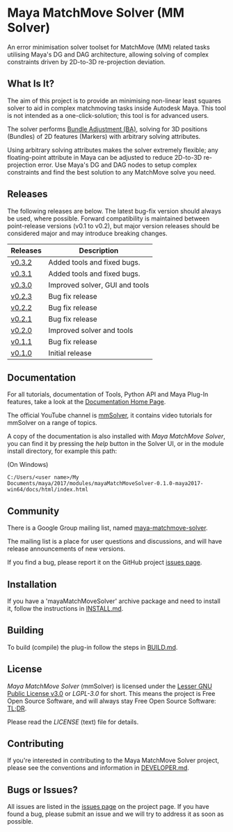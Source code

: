 # Maya MatchMove Solver (MM Solver)

An error minimisation solver toolset for MatchMove (MM) related 
tasks utilising Maya's DG and DAG architecture, allowing solving of
complex constraints driven by 2D-to-3D re-projection deviation.

## What Is It?

The aim of this project is to provide an minimising non-linear
least squares solver to aid in complex matchmoving tasks
inside Autodesk Maya. This tool is not intended as a
one-click-solution; this tool is for advanced users.

The solver performs [Bundle Adjustment
(BA)](https://en.wikipedia.org/wiki/Bundle_adjustment), solving for 3D
positions (Bundles) of 2D features (Markers) with arbitrary solving
attributes.

Using arbitrary solving attributes makes the solver extremely
flexible; any floating-point attribute in Maya can be adjusted to
reduce 2D-to-3D re-projection error. Use Maya's DG and DAG nodes to
setup complex constraints and find the best solution to any
MatchMove solve you need.

## Releases

The following releases are below. The latest bug-fix version should
always be used, where possible. Forward compatibility is maintained
between point-release versions (v0.1 to v0.2), but major version
releases should be considered major and may introduce breaking
changes.

| Releases                                                                              | Description                                 |
| ------------------------------------------------------------------------------------- | ------------------------------------------- |
| [v0.3.2](https://github.com/david-cattermole/mayaMatchMoveSolver/releases/tag/v0.3.2) | Added tools and fixed bugs.                 |
| [v0.3.1](https://github.com/david-cattermole/mayaMatchMoveSolver/releases/tag/v0.3.1) | Added tools and fixed bugs.                 |
| [v0.3.0](https://github.com/david-cattermole/mayaMatchMoveSolver/releases/tag/v0.3.0) | Improved solver, GUI and tools              |
| [v0.2.3](https://github.com/david-cattermole/mayaMatchMoveSolver/releases/tag/v0.2.3) | Bug fix release                             |
| [v0.2.2](https://github.com/david-cattermole/mayaMatchMoveSolver/releases/tag/v0.2.2) | Bug fix release                             |
| [v0.2.1](https://github.com/david-cattermole/mayaMatchMoveSolver/releases/tag/v0.2.1) | Bug fix release                             |
| [v0.2.0](https://github.com/david-cattermole/mayaMatchMoveSolver/releases/tag/v0.2.0) | Improved solver and tools                   |
| [v0.1.1](https://github.com/david-cattermole/mayaMatchMoveSolver/releases/tag/v0.1.1) | Bug fix release                             |
| [v0.1.0](https://github.com/david-cattermole/mayaMatchMoveSolver/releases/tag/v0.1.0) | Initial release                             |

## Documentation

For all tutorials, documentation of Tools, Python API and Maya Plug-In
features, take a look at the
[Documentation Home Page](https://david-cattermole.github.io/mayaMatchMoveSolver/).

The official YouTube channel is 
[mmSolver](https://www.youtube.com/channel/UCndLPvFXd9Os7m9sc2Bbbsw), 
it contains video tutorials for mmSolver on a range of topics. 

A copy of the documentation is also installed with *Maya MatchMove
Solver*, you can find it by pressing the *help* button in the Solver
UI, or in the module install directory, for example this path:

(On Windows)
```
C:/Users/<user name>/My Documents/maya/2017/modules/mayaMatchMoveSolver-0.1.0-maya2017-win64/docs/html/index.html
```

## Community

There is a Google Group mailing list, named
 [maya-matchmove-solver](https://groups.google.com/forum/#!forum/maya-matchmove-solver).

The mailing list is a place for user questions and discussions, and
will have release announcements of new versions.

If you find a bug, please report it on the GitHub project
[issues page](https://github.com/david-cattermole/mayaMatchMoveSolver/issues).

## Installation

If you have a 'mayaMatchMoveSolver' archive package and need to
install it, follow the instructions in
[INSTALL.md](https://github.com/david-cattermole/mayaMatchMoveSolver/blob/master/INSTALL.md).

## Building

To build (compile) the plug-in follow the steps in
[BUILD.md](https://github.com/david-cattermole/mayaMatchMoveSolver/blob/master/BUILD.md).

## License

*Maya MatchMove Solver* (mmSolver) is licensed under the
[Lesser GNU Public License v3.0](https://github.com/david-cattermole/mayaMatchMoveSolver/blob/master/LICENSE)
or *LGPL-3.0* for short.
This means the project is Free Open Source Software, and will always
stay Free Open Source Software:
[TL;DR](https://www.tldrlegal.com/l/lgpl-3.0).

Please read the *LICENSE* (text) file for details.

## Contributing

If you're interested in contributing to the Maya MatchMove Solver
project, please see the conventions and information in
[DEVELOPER.md](https://github.com/david-cattermole/mayaMatchMoveSolver/blob/master/DEVELOPER.md).

## Bugs or Issues?

All issues are listed in the
[issues page](https://github.com/david-cattermole/mayaMatchMoveSolver/issues)
on the project page. If you have found a bug, please submit an issue and we will
try to address it as soon as possible.
